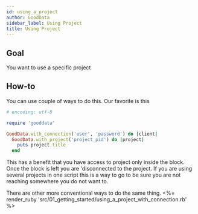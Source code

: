 ```yaml
---
id: using_a_project
author: GoodData
sidebar_label: Using Project
title: Using Project
---
```


Goal
-------

You want to use a specific project

How-to
--------

You can use couple of ways to do this. Our favorite is this


```ruby
# encoding: utf-8

require 'gooddata'

GoodData.with_connection('user', 'password') do |client|
  GoodData.with_project('project_pid') do |project|
    puts project.title
  end
```

This has a benefit that you have access to project only inside the
block. Once the block is left you are 'disconnected to the project. If
you are using several projects in one script this is a way to go to be
sure you are not reaching somewhere you do not want to.

There are other more conventional ways to do the same thing. &lt;%=
render\_ruby
'src/01\_getting\_started/using\_a\_project\_with\_connection.rb' %&gt;
